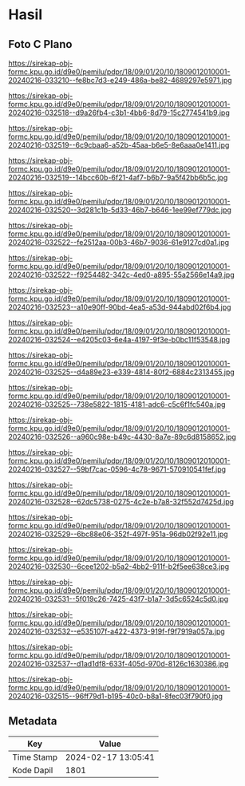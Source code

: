 # Hasil

## Foto C Plano

https://sirekap-obj-formc.kpu.go.id/d9e0/pemilu/pdpr/18/09/01/20/10/1809012010001-20240216-033210--fe8bc7d3-e249-486a-be82-4689297e5971.jpg

https://sirekap-obj-formc.kpu.go.id/d9e0/pemilu/pdpr/18/09/01/20/10/1809012010001-20240216-032518--d9a26fb4-c3b1-4bb6-8d79-15c2774541b9.jpg

https://sirekap-obj-formc.kpu.go.id/d9e0/pemilu/pdpr/18/09/01/20/10/1809012010001-20240216-032519--6c9cbaa6-a52b-45aa-b6e5-8e6aaa0e1411.jpg

https://sirekap-obj-formc.kpu.go.id/d9e0/pemilu/pdpr/18/09/01/20/10/1809012010001-20240216-032519--14bcc60b-6f21-4af7-b6b7-9a5f42bb6b5c.jpg

https://sirekap-obj-formc.kpu.go.id/d9e0/pemilu/pdpr/18/09/01/20/10/1809012010001-20240216-032520--3d281c1b-5d33-46b7-b646-1ee99ef779dc.jpg

https://sirekap-obj-formc.kpu.go.id/d9e0/pemilu/pdpr/18/09/01/20/10/1809012010001-20240216-032522--fe2512aa-00b3-46b7-9036-61e9127cd0a1.jpg

https://sirekap-obj-formc.kpu.go.id/d9e0/pemilu/pdpr/18/09/01/20/10/1809012010001-20240216-032522--f9254482-342c-4ed0-a895-55a2566e14a9.jpg

https://sirekap-obj-formc.kpu.go.id/d9e0/pemilu/pdpr/18/09/01/20/10/1809012010001-20240216-032523--a10e90ff-90bd-4ea5-a53d-944abd02f6b4.jpg

https://sirekap-obj-formc.kpu.go.id/d9e0/pemilu/pdpr/18/09/01/20/10/1809012010001-20240216-032524--e4205c03-6e4a-4197-9f3e-b0bc11f53548.jpg

https://sirekap-obj-formc.kpu.go.id/d9e0/pemilu/pdpr/18/09/01/20/10/1809012010001-20240216-032525--d4a89e23-e339-4814-80f2-6884c2313455.jpg

https://sirekap-obj-formc.kpu.go.id/d9e0/pemilu/pdpr/18/09/01/20/10/1809012010001-20240216-032525--738e5822-1815-4181-adc6-c5c6f1fc540a.jpg

https://sirekap-obj-formc.kpu.go.id/d9e0/pemilu/pdpr/18/09/01/20/10/1809012010001-20240216-032526--a960c98e-b49c-4430-8a7e-89c6d8158652.jpg

https://sirekap-obj-formc.kpu.go.id/d9e0/pemilu/pdpr/18/09/01/20/10/1809012010001-20240216-032527--59bf7cac-0596-4c78-9671-570910541fef.jpg

https://sirekap-obj-formc.kpu.go.id/d9e0/pemilu/pdpr/18/09/01/20/10/1809012010001-20240216-032528--62dc5738-0275-4c2e-b7a8-32f552d7425d.jpg

https://sirekap-obj-formc.kpu.go.id/d9e0/pemilu/pdpr/18/09/01/20/10/1809012010001-20240216-032529--6bc88e06-352f-497f-951a-96db02f92e11.jpg

https://sirekap-obj-formc.kpu.go.id/d9e0/pemilu/pdpr/18/09/01/20/10/1809012010001-20240216-032530--6cee1202-b5a2-4bb2-911f-b2f5ee638ce3.jpg

https://sirekap-obj-formc.kpu.go.id/d9e0/pemilu/pdpr/18/09/01/20/10/1809012010001-20240216-032531--5f019c26-7425-43f7-b1a7-3d5c6524c5d0.jpg

https://sirekap-obj-formc.kpu.go.id/d9e0/pemilu/pdpr/18/09/01/20/10/1809012010001-20240216-032532--e535107f-a422-4373-919f-f9f7919a057a.jpg

https://sirekap-obj-formc.kpu.go.id/d9e0/pemilu/pdpr/18/09/01/20/10/1809012010001-20240216-032537--d1ad1df8-633f-405d-970d-8126c1630386.jpg

https://sirekap-obj-formc.kpu.go.id/d9e0/pemilu/pdpr/18/09/01/20/10/1809012010001-20240216-032515--96ff79d1-b195-40c0-b8a1-8fec03f790f0.jpg


## Metadata

| Key        | Value               |
| ---------- | ------------------- |
| Time Stamp | 2024-02-17 13:05:41 |
| Kode Dapil | 1801                |



